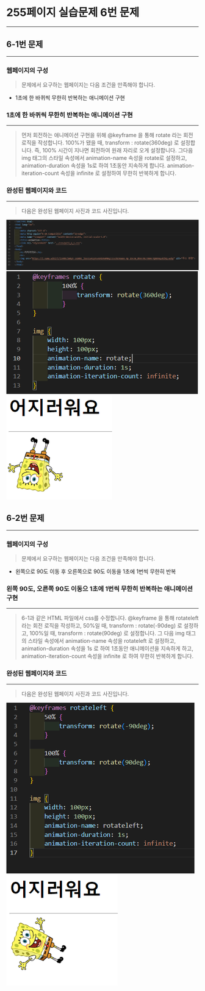 # 255페이지 실습문제 6번 문제

-----------------------------

## 6-1번 문제

-----------------------------

### 웹페이지의 구성

> 문제에서 요구하는 웹페이지는 다음 조건을 만족해야 합니다.

+ 1초에 한 바퀴씩 무한히 반복하는 애니메이션 구현

### 1초에 한 바퀴씩 무한히 반복하는 애니메이션 구현

-----------------------------

> 먼저 회전하는 애니메이션 구현을 위해 @keyframe 을 통해 rotate 라는 회전 로직을 작성합니다. 100%가 됐을 때, transform : rotate(360deg) 로 설정합니다. 즉, 100% 시간이 지나면 회전하여 원래 자리로 오게 설정합니다.
> 그다음 img 태그의 스타일 속성에서 animation-name 속성을 rotate로 설정하고, animation-duration 속성을 1s로 하여 1초동안 지속하게 합니다. animation-iteration-count 속성을 infinite 로 설정하여 무한히 반복하게 합니다.

### 완성된 웹페이지와 코드

-----------------------------

> 다음은 완성된 웹페이지 사진과 코드 사진입니다.

<img src="./image/p255_6_1코드.png">
<img src="./image/p255_6_1스타일.png">
<img src="./image/p255_6_1웹페이지.png">

## 6-2번 문제

-----------------------------

### 웹페이지의 구성

> 문제에서 요구하는 웹페이지는 다음 조건을 만족해야 합니다.

+ 왼쪽으로 90도 이동 후 오른쪽으로 90도 이동을 1초에 1번씩 무한히 반복

### 왼쪽 90도, 오른쪽 90도 이동으 1초에 1번씩 무한히 반복하는 애니메이션 구현

-----------------------------

> 6-1과 같은 HTML 파일에서 css를 수정합니다.
> @keyframe 을 통해 rotateleft 라는 회전 로직을 작성하고, 50%일 때, transform : rotate(-90deg) 로 설정하고, 100%일 때, transform : rotate(90deg) 로 설정합니다.
> 그 다음 img 태그의 스타일 속성에서 animation-name 속성을 rotateleft 로 설정하고, animation-duration 속성을 1s 로 하여 1초동안 애니메이션을 지속하게 하고, animation-iteration-count 속성을 infinite 로 하여 무한히 반복하게 합니다.

### 완성된 웹페이지와 코드

-----------------------------

> 다음은 완성된 웹페이지 사진과 코드 사진입니다.

<img src="./image/p255_6_2스타일.png">
<img src="./image/p255_6_2웹페이지.png">